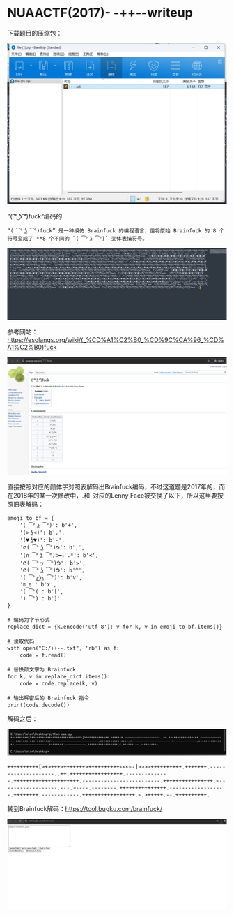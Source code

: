








# NUAACTF(2017)- -++--writeup


下载题目的压缩包：

![misc-3.1](https://github.com/rootwlen/ctf/blob/main/misc/img/misc-3.1.png)

”( ͡° ͜ʖ ͡°)fuck“编码的

```
“( ͡° ͜ʖ ͡°)fuck” 是一种模仿 Brainfuck 的编程语言，但将原始 Brainfuck 的 8 个符号变成了 **8 个不同的 `( ͡° ͜ʖ ͡°)` 变体表情符号。
```

![misc-3.2](https://github.com/rootwlen/ctf/blob/main/misc/img/misc-3.2.png)

参考网站：https://esolangs.org/wiki/(_%CD%A1%C2%B0_%CD%9C%CA%96_%CD%A1%C2%B0)fuck

![misc-3.3](https://github.com/rootwlen/ctf/blob/main/misc/img/misc-3.3.png)

直接按照对应的颜体字对照表解码出Brainfuck编码，不过这道题是2017年的，而在2018年的某一次修改中，.和-对应的Lenny Face被交换了以下，所以这里要按照旧表解码：

```
emoji_to_bf = {
    '( ͡° ͜ʖ ͡°)': b'+',
    '(> ͜ʖ<)': b'.',
    '(♥ ͜ʖ♥)': b'-',
    'ᕙ( ͡° ͜ʖ ͡°)ᕗ': b',',
    '(∩ ͡° ͜ʖ ͡°)⊃━☆ﾟ.*': b'<',
    'ᕦ( ͡°ヮ ͡°)ᕥ': b'>',
    'ᕦ( ͡° ͜ʖ ͡°)ᕥ': b'^',
    '( ͡°╭͜ʖ╮ ͡°)': b'v',
    'ಠ_ಠ': b'x',
    '( ͡°(': b'[',     
    ') ͡°)': b']'
}

# 编码为字节形式
replace_dict = {k.encode('utf-8'): v for k, v in emoji_to_bf.items()}

# 读取代码
with open("C:/++--.txt", 'rb') as f:
    code = f.read()

# 替换颜文字为 Brainfuck
for k, v in replace_dict.items():
    code = code.replace(k, v)

# 输出解密后的 Brainfuck 指令
print(code.decode())
```

解码之后：

![misc-3.4](https://github.com/rootwlen/ctf/blob/main/misc/img/misc-3.4.png)

```
++++++++++[>+>+++>+++++++>++++++++++<<<<-]>>>>++++++++++.+++++++.--------------------..++.+++++++++++++++++.--------------.+++++++++++++++++++++.-------------------------.++++++++++++++++.<------------------.---.>----.--------.+++++++++++++++.------------------.++++++++.------------.+++++++++++++++++.<.>+++++.--.++++++++++.
```

转到Brainfuck解码：https://tool.bugku.com/brainfuck/

![misc-3.5](https://github.com/rootwlen/ctf/blob/main/misc/img/misc-3.5.png)
